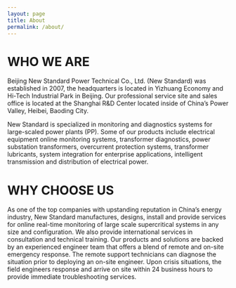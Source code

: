 ```yaml
---
layout: page
title: About
permalink: /about/
---
```


# WHO WE ARE

Beijing New Standard Power Technical Co., Ltd. (New Standard) was established in 2007, the headquarters is located in Yizhuang Economy and Hi-Tech Industrial Park in Beijing. Our professional service site and sales office is located at the Shanghai R&D Center located inside of China’s Power Valley, Heibei, Baoding City.

New Standard is specialized in monitoring and diagnostics systems for large-scaled power plants (PP). Some of our products include electrical equipment online monitoring systems, transformer diagnostics, power substation transformers, overcurrent protection systems, transformer lubricants, system integration for enterprise applications, intelligent transmission and distribution of electrical power.

# WHY CHOOSE US
As one of the top companies with upstanding reputation in China’s energy industry, New Standard manufactures, designs, install and provide services for online real-time monitoring of large scale supercritical systems in any size and configuration. We also provide international services in consultation and technical training. Our products and solutions are backed by an experienced engineer team that offers a blend of remote and on-site emergency response. The remote support technicians can diagnose the situation prior to deploying an on-site engineer. Upon crisis situations, the field engineers response and arrive on site within 24 business hours to provide immediate troubleshooting services.
